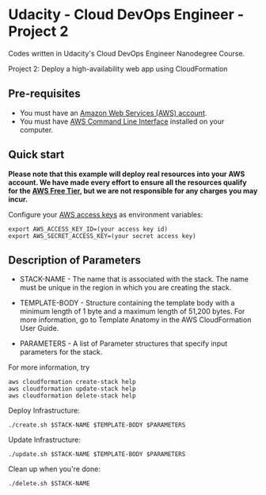 # Udacity - Cloud DevOps Engineer - Project 2

Codes written in Udacity's Cloud DevOps Engineer Nanodegree Course.  

Project 2: Deploy a high-availability web app using CloudFormation

## Pre-requisites

* You must have an [Amazon Web Services (AWS) account](http://aws.amazon.com/).
* You must have [AWS Command Line Interface](https://aws.amazon.com/cli/) installed on your computer. 

## Quick start

**Please note that this example will deploy real resources into your AWS account. We have made every effort to ensure 
all the resources qualify for the [AWS Free Tier](https://aws.amazon.com/free/), but we are not responsible for any
charges you may incur.** 

Configure your [AWS access 
keys](http://docs.aws.amazon.com/general/latest/gr/aws-sec-cred-types.html#access-keys-and-secret-access-keys) as 
environment variables:

```
export AWS_ACCESS_KEY_ID=(your access key id)
export AWS_SECRET_ACCESS_KEY=(your secret access key)
```

## Description of Parameters

* STACK-NAME - The  name that is associated with the stack. The name must be unique in the region in which you are creating the stack.

* TEMPLATE-BODY - Structure containing the template body with a minimum  length  of  1 byte  and a maximum length of 51,200 bytes. For more information, go to Template Anatomy in the AWS CloudFormation User Guide.

* PARAMETERS - A list of Parameter structures that specify input parameters for the stack. 

For more information, try 
```
aws cloudformation create-stack help
aws cloudformation update-stack help
aws cloudformation delete-stack help
```


Deploy Infrastructure:

```
./create.sh $STACK-NAME $TEMPLATE-BODY $PARAMETERS
```

Update Infrastructure:

```
./update.sh $STACK-NAME $TEMPLATE-BODY $PARAMETERS
```

Clean up when you're done:

```
./delete.sh $STACK-NAME
```